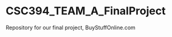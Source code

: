 CSC394_TEAM_A_FinalProject
==========================

Repository for our final project, BuyStuffOnline.com
